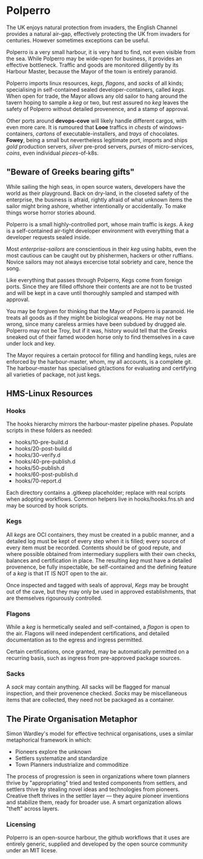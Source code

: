 # Polperro

The UK enjoys natural protection from invaders, the English Channel provides a natural air-gap,
effectively protecting the UK from invaders for centuries.
However sometimes exceptions can be useful.

Polperro is a very small harbour, it is very hard to find, not even visible from the sea. 
While Polperro may be wide-open for business, it provides an effective bottleneck.
Traffic and goods are monitored diligently by its Harbour Master, because the
Mayor of the town is entirely paranoid. 

Polperro imports linux resources, *kegs*, *flagons*, and *sacks* of all kinds;
specialising in self-contained sealed developer-containers, called *kegs*. 
When open for trade, the Mayor allows any old sailor to hang around the
tavern hoping to sample a *keg* or two, but rest assured no *keg* leaves 
the safety of Polperro without detailed provenence,
and a stamp of approval.

Other ports around **devops-cove** will likely handle different cargos, with even more care. 
It is rumoured that **Looe** traffics in *chests* of windows-containers, *cartons* of
executable-installers, and *trays* of chocolates. **Fowey**, being a small but
nevertheless legitimate port, imports and ships *gold* production servers,
*silver* pre-prod servers, *purses* of micro-services, *coins*,
even individual *pieces*-of-k8s.

## "Beware of Greeks bearing gifts"

While sailing the high seas, in open source waters, developers have the world as their playground.
Back on dry-land, in the closeted safety of the enterprise, the business is afraid, rightly afraid of
what unknown items the sailor might bring ashore, whether intentionally or accidentally. 
To make things worse horror stories abound.

Polperro is a small highly-controlled port, whose main traffic is *kegs*. A *keg* is a self-contained
air-tight developer environment with everything that a developer requests sealed inside.

Most *enterprise-sailors* are conscientious in their *keg* using habits, even the most
cautious can be caught out by phishermen, hackers or other ruffians. Novice sailors
may not always excercise total sobriety and care, hence the song.

Like everything that passes through Polperro, Kegs come from foreign ports. Since they are filled offshore
their contents are are not to be trusted and will be kept in a cave until thoroughly sampled
and stamped with approval.

You may be forgiven for thinking that the Mayor of Polperro is paranoid. He treats all goods as if they might
be biological weapons. He may not be wrong, since many careless armies have been subdued by drugged ale.
Polperro may not be Troy, but if it was, history would tell that the Greeks sneaked out of their famed
wooden horse only to find themselves in a cave under lock and key.

The Mayor requires a certain protocol for filling and handling kegs, rules are enforced by the harbour-master,
whom, my all accounts, is a complete git. The harbour-master has specialised git/actions for evaluating and
certifying all varieties of package, not just kegs.

## HMS-Linux Resources

### Hooks

The hooks hierarchy mirrors the harbour-master pipeline phases. Populate scripts in these folders as needed:

- hooks/10-pre-build.d
- hooks/20-post-build.d
- hooks/30-verify.d
- hooks/40-pre-publish.d
- hooks/50-publish.d
- hooks/60-post-publish.d
- hooks/70-report.d

Each directory contains a .gitkeep placeholder; replace with real scripts when adopting workflows. Common helpers live in hooks/hooks.fns.sh and may be sourced by hook scripts.

### Kegs

All *kegs* are OCI containers, they must be created in a public manner, and a detailed log must be kept of
every step when it is filled;
every source of every item must be recorded. Contents should be of good repute, and where possible
obtained from intermediary suppliers with their own checks, balances and certification in place.
The resulting *keg* must have a detailed provenence, be fully inspectable, be self-contained
and the defining feature of a *keg* is that IT IS NOT
open to the air.

Once inspected and tagged with seals of approval, *Kegs* may be brought out of the cave, but they
may only be used in approved establishments, that are themselves rigourously controlled.

### Flagons

While a *keg* is hermetically sealed and self-contained, a *flagon* is open to the air.
Flagons will need independent certifications, and detailed documentation as to the egress
and ingress permitted.

Certain certifications, once granted, may be automatically permitted on a recurring basis,
such as ingress from pre-approved package sources.

### Sacks

A *sack* may contain anything. All sacks will be flagged for manual inspection, and their
provenence checked. *Sacks* may be miscellaneous items that are collected, they need not
be packaged as a container.

## The Pirate Organisation Metaphor

Simon Wardley's model for effective technical organisations, uses a similar metaphorical framework in which: 

- Pioneers explore the unknown
- Settlers systematize and standardize
- Town Planners industrialize and commoditize

The process of progression is seen in organizations where town planners thrive by "appropriating" tried and tested
components from settlers, and settlers thive by stealing novel ideas and technologies from pioneers. 
Creative theft thrives in the settler layer — they aquire pioneer inventions and stabilize them,
ready for broader use. A smart organization allows "theft" across layers.

### Licensing

Polperro is an open-source harbour, the github workflows that it uses are entirely generic, supplied and 
developed by the open source community under an MIT licese.

